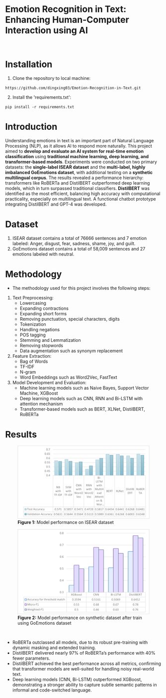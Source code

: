 # Emotion Recognition in Text: Enhancing Human-Computer Interaction using AI

<br>

# Installation
1. Clone the repository to local machine:
```
https://github.com/dingxing03/Emotion-Recognition-in-Text.git
```

2. Install the 'requirements.txt':
```
pip install -r requirements.txt
```

# Introduction
Understanding emotions in text is an important part of Natural Language Processing (NLP), as it allows AI to respond more naturally. This project aimed to **develop and evaluate an AI system for real-time emotion classification** using **traditional machine learning, deep learning, and transformer-based models**. Experiments were conducted on two primary datasets: the **single-label ISEAR dataset** and the **multi-label, highly imbalanced GoEmotions dataset**, with additional testing on a **synthetic multilingual corpus**. The results revealed a performance hierarchy: transformers like RoBERTa and DistilBERT outperformed deep learning models, which in turn surpassed traditional classifiers. **DistilBERT** was identified as the most efficient, balancing high accuracy with computational practicality, especially on multilingual text. A functional chatbot prototype integrating DistilBERT and GPT-4 was developed. 

# Dataset
1. ISEAR dataset contains a total of 76666 sentences and 7 emotion labeled: Anger, disgust, fear, sadness, shame, joy, and guilt.
2. GoEmotions dataset contains a total of 58,009 sentences and 27 emotions labeled with neutral.

# Methodology
- The methodology used for this project involves the following steps:
1. Text Preprocessing: 
    - Lowercasing
    - Expanding contractions
    - Expanding short forms 
    - Removing punctuation, special characters, digits
    - Tokenization
    - Handling negations
    - POS tagging
    - Stemming and Lemmatization
    - Removing stopwords
    - Data augmentation such as synonym replacement
2. Feature Extraction: 
    - Bag of Words
    - TF-IDF
    - N-gram
    - Word Embeddings such as Word2Vec, FastText
3. Model Development and Evaluation: 
    - Machine learning models such as Naive Bayes, Support Vector Machine, XGBoost
    - Deep learning models such as CNN, RNN and Bi-LSTM with attention mechanism
    - Transformer-based models such as BERT, XLNet, DistilBERT, RoBERTa

# Results
<figure>
  <img src="performance_on_ISEAR.png" alt="ISEAR Performance" width="500">
  <figcaption><b>Figure 1:</b> Model performance on ISEAR dataset</figcaption>
</figure>

<figure>
  <img src="performance_on_synthetic.png" alt="Synthetic Performance" width="500">
  <figcaption><b>Figure 2:</b> Model performance on synthetic dataset after train using GoEmotions dataset</figcaption>
</figure>

<br>

- RoBERTa outclassed all models, due to its robust pre-training with dynamic masking and extended training.
- DistilBERT delivered nearly 97% of RoBERTa’s performance with 40% fewer parameters.
- DistilBERT achieved the best performance across all metrics, confirming that transformer models are well-suited for handling noisy real-world text.
- Deep learning models (CNN, Bi-LSTM) outperformed XGBoost, demonstrating a stronger ability to capture subtle semantic patterns in informal and code-switched language.

